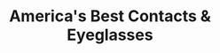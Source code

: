 ---
title: "America's Best Contacts & Eyeglasses"
url: /peoria/americas-best-contacts-and-eyeglasses/
shop: optician
---